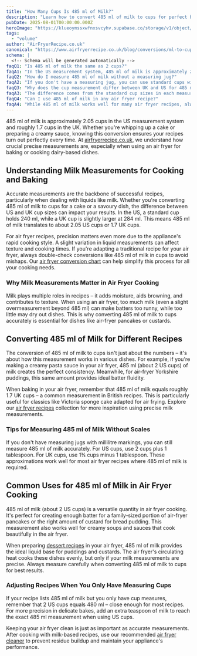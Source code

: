 ```yaml
---
title: "How Many Cups Is 485 ml of Milk?"
description: "Learn how to convert 485 ml of milk to cups for perfect baking and cooking every time. Get precise measurements in seconds!"
pubDate: 2025-08-01T00:00:00.000Z
heroImage: "https://klueoymssxwfnxsvcyhv.supabase.co/storage/v1/object/public/Shmucket/how-many-cups-is-485-ml-of-milk.webp"
tags:
  - "volume"
author: "AirFryerRecipe.co.uk"
canonical: "https://www.airfryerrecipe.co.uk/blog/conversions/ml-to-cups/how-many-cups-is-485-ml-of-milk"
schema: |
  <!-- Schema will be generated automatically -->
faqQ1: "Is 485 ml of milk the same as 2 cups?"
faqA1: "In the US measurement system, 485 ml of milk is approximately 2.05 cups, so it's very close to 2 cups. For most recipes, you can safely use 2 US cups (480 ml) as it's only a 5 ml difference. However, for precise baking in your air fryer, you might want to add an extra teaspoon to reach the exact 485 ml measurement."
faqQ2: "How do I measure 485 ml of milk without a measuring jug?"
faqA2: "If you don't have a measuring jug, you can use standard cups with some simple conversions. For US measurements, use 2 cups plus 1 tablespoon to approximate 485 ml of milk. For UK measurements, use 1¾ cups minus 1 tablespoon. These methods work well for most air fryer recipes requiring 485 ml of milk."
faqQ3: "Why does the cup measurement differ between UK and US for 485 ml of milk?"
faqA3: "The difference comes from the standard cup sizes in each measurement system. A US cup is 240 ml, while a UK cup is 284 ml. This means 485 ml of milk equals about 2.05 US cups or 1.7 UK cups. When following recipes, especially for air fryer cooking, it's important to know which measurement system the recipe uses for best results."
faqQ4: "Can I use 485 ml of milk in any air fryer recipe?"
faqA4: "While 485 ml of milk works well for many air fryer recipes, always check your specific recipe requirements. Some recipes might need adjustments based on your air fryer's size and power. For batters and sauces, 485 ml (about 2 US cups) is a common measurement, but delicate bakes might need more precise amounts for perfect results."
---
```

<p>485 ml of milk is approximately 2.05 cups in the US measurement system and roughly 1.7 cups in the UK. Whether you're whipping up a cake or preparing a creamy sauce, knowing this conversion ensures your recipes turn out perfectly every time. At <a href=https://www.airfryerrecipe.co.uk>airfryerrecipe.co.uk</a>, we understand how crucial precise measurements are, especially when using an air fryer for baking or cooking dairy-based dishes.</p>

<h2>Understanding Milk Measurements for Cooking and Baking</h2>
<p>Accurate measurements are the backbone of successful recipes, particularly when dealing with liquids like milk. Whether you're converting 485 ml of milk to cups for a cake or a savoury dish, the difference between US and UK cup sizes can impact your results. In the US, a standard cup holds 240 ml, while a UK cup is slightly larger at 284 ml. This means 485 ml of milk translates to about 2.05 US cups or 1.7 UK cups.</p>
<p>For air fryer recipes, precision matters even more due to the appliance's rapid cooking style. A slight variation in liquid measurements can affect texture and cooking times. If you're adapting a traditional recipe for your air fryer, always double-check conversions like 485 ml of milk in cups to avoid mishaps. Our <a href=https://www.airfryerrecipe.co.uk/air-fryer-conversion-chart>air fryer conversion chart</a> can help simplify this process for all your cooking needs.</p>

<h3>Why Milk Measurements Matter in Air Fryer Cooking</h3>
<p>Milk plays multiple roles in recipes – it adds moisture, aids browning, and contributes to texture. When using an air fryer, too much milk (even a slight overmeasurement beyond 485 ml) can make batters too runny, while too little may dry out dishes. This is why converting 485 ml of milk to cups accurately is essential for dishes like air-fryer pancakes or custards.</p>

<h2>Converting 485 ml of Milk for Different Recipes</h2>
<p>The conversion of 485 ml of milk to cups isn't just about the numbers – it's about how this measurement works in various dishes. For example, if you're making a creamy pasta sauce in your air fryer, 485 ml (about 2 US cups) of milk creates the perfect consistency. Meanwhile, for air-fryer Yorkshire puddings, this same amount provides ideal batter fluidity.</p>
<p>When baking in your air fryer, remember that 485 ml of milk equals roughly 1.7 UK cups – a common measurement in British recipes. This is particularly useful for classics like Victoria sponge cake adapted for air frying. Explore our <a href=https://www.airfryerrecipe.co.uk/recipes>air fryer recipes</a> collection for more inspiration using precise milk measurements.</p>

<h3>Tips for Measuring 485 ml of Milk Without Scales</h3>
<p>If you don't have measuring jugs with millilitre markings, you can still measure 485 ml of milk accurately. For US cups, use 2 cups plus 1 tablespoon. For UK cups, use 1¾ cups minus 1 tablespoon. These approximations work well for most air fryer recipes where 485 ml of milk is required.</p>

<h2>Common Uses for 485 ml of Milk in Air Fryer Cooking</h2>
<p>485 ml of milk (about 2 US cups) is a versatile quantity in air fryer cooking. It's perfect for creating enough batter for a family-sized portion of air-fryer pancakes or the right amount of custard for bread pudding. This measurement also works well for creamy soups and sauces that cook beautifully in the air fryer.</p>
<p>When preparing <a href=https://www.airfryerrecipe.co.uk/recipe-category/dessert>dessert recipes</a> in your air fryer, 485 ml of milk provides the ideal liquid base for puddings and custards. The air fryer's circulating heat cooks these dishes evenly, but only if your milk measurements are precise. Always measure carefully when converting 485 ml of milk to cups for best results.</p>

<h3>Adjusting Recipes When You Only Have Measuring Cups</h3>
<p>If your recipe lists 485 ml of milk but you only have cup measures, remember that 2 US cups equals 480 ml – close enough for most recipes. For more precision in delicate bakes, add an extra teaspoon of milk to reach the exact 485 ml measurement when using US cups.</p>

<p>Keeping your air fryer clean is just as important as accurate measurements. After cooking with milk-based recipes, use our recommended <a href=https://www.airfryerrecipe.co.uk/air-fryer-cleaner>air fryer cleaner</a> to prevent residue buildup and maintain your appliance's performance.</p>
